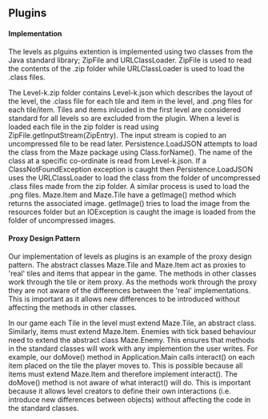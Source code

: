 <h2>Plugins</h2>
<h4>Implementation</h4>
<p>The levels as plguins extention is implemented using two classes 
from the Java standard library; ZipFile and URLClassLoader. ZipFile is used to
read the contents of the .zip folder while URLClassLoader is used to load the 
.class files.</p>

<p>The Level-k.zip folder contains Level-k.json which describes the layout of the level, the
.class file for each tile and item in the level, and .png files for each tile/item. 
Tiles and items inlcuded in the first level are considered standard for all levels so are
excluded from the plugin. When a level is loaded each file in the zip folder is read using
ZipFile.getInputStream(ZipEntry). The input stream is copied to an uncompressed file to be
read later. Persistence.LoadJSON attempts to load the class from the Maze package using 
Class.forName(). The name of the class at a specific co-ordinate is read from Level-k.json. 
If a ClassNotFoundException exception is caught then Persistence.LoadJSON uses the URLClassLoader 
to load the class from the folder of uncompressed .class files made from the zip folder. 
A similar process is used to load the .png files. Maze.Item and Maze.Tile have a getImage() 
method which returns the associated image. getImage() tries to load the image from the 
resources folder but an IOException is caught the image is loaded from the folder of 
uncompressed images.</p>

<h4>Proxy Design Pattern</h4>

<p>Our implementation of levels as plugins is an example of the proxy design pattern.
The abstract classes Maze.Tile and Maze.Item act as proxies to 'real' tiles and items that
appear in the game. The methods in other classes work through the tile or item proxy. As the 
methods work through the proxy they are not aware of the differences between the 'real' 
implementations. This is important as it allows new differences to be introduced without affecting
the methods in other classes.</p>

<p>In our game each Tile in the level must extend Maze.Tile, an abstract class. Similarly, items must 
extend Maze.Item. Enemies with tick based behaviour need to extend the abstract class
Maze.Enemy. This ensures that methods in the standard classes will work with any 
implemention the user writes. For example, our doMove() method in Application.Main
calls interact() on each item placed on the tile the player moves to. This is possible
because all items must extend Maze.Item and therefore implement interact(). The doMove()
method is not aware of what interact() will do. This is important because it allows level
creators to define their own interactions (i.e. introduce new differences between objects) 
without affecting the code in the standard classes.</p>